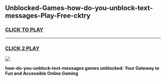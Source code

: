 
## Unblocked-Games-how-do-you-unblock-text-messages-Play-Free-cktry
<h3>
<a href="https://premium76.site?title=how-do-you-unblock-text-messages&ref=12A">CLICK TO PLAY</a></h3>
<hr>

<h3>
<a href="https://premium76.site?title=how-do-you-unblock-text-messages&ref=12A">CLICK 2 PLAY</a>
  
</h3>

<a href="https://premium76.site?title=how-do-you-unblock-text-messages&ref=12A"><img src="https://clearcache.store/games.png"></a>


**how-do-you-unblock-text-messages games unblocked: Your Gateway to Fun and Accessible Online Gaming**
